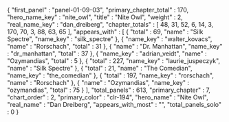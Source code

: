 {
  "first_panel" : "panel-01-09-03",
  "primary_chapter_total" : 170,
  "hero_name_key" : "nite_owl",
  "title" : "Nite Owl",
  "weight" : 2,
  "real_name_key" : "dan_dreiberg",
  "chapter_totals" : [
    48,
    31,
    52,
    6,
    14,
    3,
    170,
    70,
    3,
    88,
    63,
    65
  ],
  "appears_with" : [
    {
      "total" : 69,
      "name" : "Silk Spectre",
      "name_key" : "silk_spectre"
    },
    {
      "name_key" : "walter_kovacs",
      "name" : "Rorschach",
      "total" : 31
    },
    {
      "name" : "Dr. Manhattan",
      "name_key" : "dr_manhattan",
      "total" : 37
    },
    {
      "name_key" : "adrian_veidt",
      "name" : "Ozymandias",
      "total" : 5
    },
    {
      "total" : 227,
      "name_key" : "laurie_juspeczyk",
      "name" : "Silk Spectre"
    },
    {
      "total" : 21,
      "name" : "The Comedian",
      "name_key" : "the_comedian"
    },
    {
      "total" : 197,
      "name_key" : "rorschach",
      "name" : "Rorschach"
    },
    {
      "name" : "Ozymandias",
      "name_key" : "ozymandias",
      "total" : 75
    }
  ],
  "total_panels" : 613,
  "primary_chapter" : 7,
  "chart_order" : 2,
  "primary_color" : "clr-194",
  "hero_name" : "Nite Owl",
  "real_name" : "Dan Dreiberg",
  "appears_with_most" : "",
  "total_panels_solo" : 0
}
